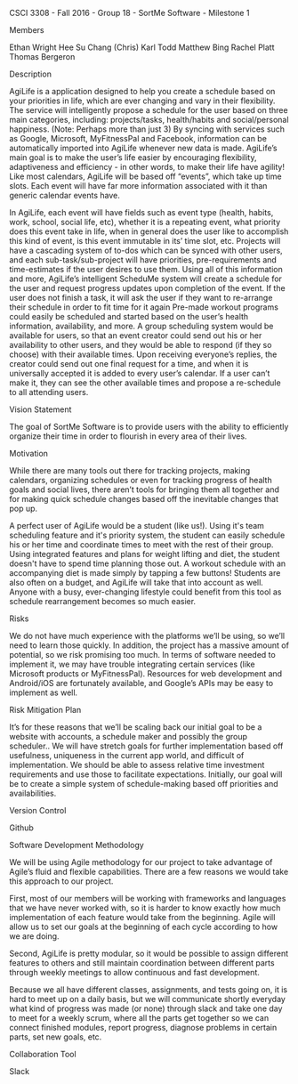 CSCI 3308 - Fall 2016 - Group 18 - SortMe Software - Milestone 1

Members

Ethan Wright
Hee Su Chang (Chris)
Karl Todd
Matthew Bing
Rachel Platt
Thomas Bergeron



Description

  AgiLife is a application designed to help you create a schedule based on your priorities in life, which are ever changing and vary in their flexibility. The service will intelligently propose a schedule for the user based on three main categories, including: projects/tasks, health/habits and social/personal happiness. (Note: Perhaps more than just 3) By syncing with services such as Google, Microsoft, MyFitnessPal and Facebook, information can be automatically imported into AgiLife whenever new data is made. AgiLife’s main goal is to make the user’s life easier by encouraging flexibility, adaptiveness and efficiency - in other words, to make their life have agility! Like most calendars, AgiLife will be based off “events”, which take up time slots. Each event will have far more information associated with it than generic calendar events have. 
  
  In AgiLife, each event will have fields such as event type (health, habits, work, school, social life, etc), whether it is a repeating event, what priority does this event take in life, when in general does the user like to accomplish this kind of event, is this event immutable in its’ time slot, etc. Projects will have a cascading system of to-dos which can be synced with other users, and each sub-task/sub-project will have priorities, pre-requirements and time-estimates if the user desires to use them. Using all of this information and more, AgiLife’s intelligent ScheduMe system will create a schedule for the user and request progress updates upon completion of the event. If the user does not finish a task, it will ask the user if they want to re-arrange their schedule in order to fit time for it again Pre-made workout programs could easily be scheduled and started based on the user’s health information, availability, and more. A group scheduling system would be available for users, so that an event creator could send out his or her availability to other users, and they would be able to respond (if they so choose) with their available times. Upon receiving everyone’s replies, the creator could send out one final request for a time, and when it is universally accepted it is added to every user’s calendar. If a user can’t make it, they can see the other available times and propose a re-schedule to all attending users. 



Vision Statement

The goal of SortMe Software is to provide users with the ability to efficiently organize their time in order to flourish in every area of their lives.



Motivation

While there are many tools out there for tracking projects, making calendars, organizing schedules or even for tracking progress of health goals and social lives, there aren’t tools for bringing them all together and for making quick schedule changes based off the inevitable changes that pop up.

A perfect user of AgiLife would be a student (like us!). Using it's team scheduling feature and it's priority system, the student can easily schedule his or her time and coordinate times to meet with the rest of their group.  Using integrated features and plans for weight lifting and diet, the student doesn't have to spend time planning those out. A workout schedule with an accompanying diet is made simply by tapping a few buttons! Students are also often on a budget, and AgiLife will take that into account as well. Anyone with a busy, ever-changing lifestyle could benefit from this tool as schedule rearrangement becomes so much easier. 



Risks

We do not have much experience with the platforms we’ll be using, so we’ll need to learn those quickly. In addition, the project has a massive amount of potential, so we risk promising too much. In terms of software needed to implement it, we may have trouble integrating certain services (like Microsoft products or MyFitnessPal). Resources for web development and Android/iOS are fortunately available, and Google’s APIs may be easy to implement as well. 



Risk Mitigation Plan

It’s for these reasons that we’ll be scaling back our initial goal to be a website with accounts, a schedule maker and possibly the group scheduler.. We will have stretch goals for further implementation based off usefulness, uniqueness in the current app world, and difficult of implementation. We should be able to assess relative time investment requirements and use those to facilitate expectations. Initially, our goal will be to create a simple system of schedule-making based off priorities and availabilities.



Version Control

Github



Software Development Methodology

We will be using Agile methodology for our project to take advantage of Agile’s fluid and flexible capabilities. There are a few reasons we would take this approach to our project. 

First, most of our members will be working with frameworks and languages that we have never worked with, so it is harder to know exactly how much implementation of each feature would take from the beginning. Agile will allow us to set our goals at the beginning of each cycle according to how we are doing.

Second, AgiLife is pretty modular, so it would be possible to assign different features to others and still maintain coordination between different parts through weekly meetings to allow continuous and fast development.

Because we all have different classes, assignments, and tests going on, it is hard to meet up on a daily basis, but we will communicate shortly everyday what kind of progress was made (or none) through slack and take one day to meet for a weekly scrum, where all the parts get together so we can connect finished modules, report progress, diagnose problems in certain parts, set new goals, etc. 



Collaboration Tool

Slack

